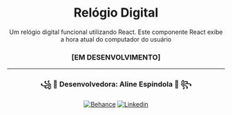<div align="center">
  <h1 align="center">Relógio Digital</h1>
  <p>Um relógio digital funcional utilizando React. Este componente React exibe a hora atual do computador do usuário</p>
  <h3>[EM DESENVOLVIMENTO]</h3>

  <hr>
  
  <h3>꧁ 📕 Desenvolvedora: Aline Espindola 📕 ꧂</h3>

  [![Behance](https://img.shields.io/badge/-Behance-blue?style=for-the-badge&logo=behance&logoColor=white)](https://www.behance.net/line14)
  [![Linkedin](https://img.shields.io/badge/LinkedIn-0077B5?style=for-the-badge&logo=linkedin&logoColor=white)](https://www.linkedin.com/in/aline-espindola-72034b285)
  
</div>

